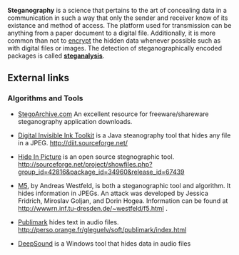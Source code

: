 **Steganography** is a science that pertains to the art of concealing
data in a communication in such a way that only the sender and receiver
know of its existance and method of access. The platform used for
transmission can be anything from a paper document to a digital file.
Additionally, it is more common than not to
[encrypt](encrypt "wikilink") the hidden data whenever possible such as
with digital files or images. The detection of steganographically
encoded packages is called **[steganalysis](steganalysis "wikilink")**.

## External links

### Algorithms and Tools

- [StegoArchive.com](http://www.stegoarchive.com) An excellent resource
  for freeware/shareware steganography application downloads.

<!-- -->

- [Digital Invisible Ink
  Toolkit](Digital_Invisible_Ink_Toolkit "wikilink") is a Java
  steanography tool that hides any file in a JPEG.
  <http://diit.sourceforge.net/>

<!-- -->

- [Hide In Picture](Hide_In_Picture "wikilink") is an open source
  stegnographic tool.
  <http://sourceforge.net/project/showfiles.php?group_id=42816&package_id=34960&release_id=67439>

<!-- -->

- [M5](M5 "wikilink"), by Andreas Westfeld, is both a steganographic
  tool and algorithm. It hides information in JPEGs. An attack was
  developed by Jessica Fridrich, Miroslav Goljan, and Dorin Hogea.
  Information can be found at
  <http://wwwrn.inf.tu-dresden.de/~westfeld/f5.html> .

<!-- -->

- [Publimark](Publimark "wikilink") hides text in audio files.
  <http://perso.orange.fr/gleguelv/soft/publimark/index.html>

<!-- -->

- [DeepSound](DeepSound "wikilink") is a Windows tool that hides data in
  audio files